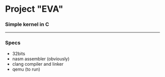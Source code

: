 # Project "EVA"

### Simple kernel in C

---

### Specs

- 32bits 
- nasm assembler (obviously)
- clang compiler and linker 
- qemu (to run)
